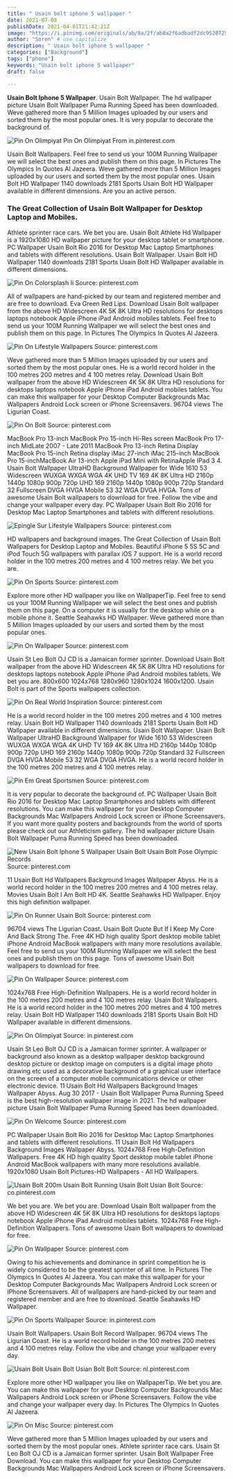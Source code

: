 ```yaml
---
title: " Usain bolt iphone 5 wallpaper "
date: 2021-07-08
publishDate: 2021-04-01T21:42:21Z
image: "https://i.pinimg.com/originals/ab/8a/2f/ab8a2f6adbadf2dc9520725eaa4ab55e.jpg"
author: "Soren" # use capitalize
description: " Usain bolt iphone 5 wallpaper "
categories: ["Background"]
tags: ["phone"]
keywords: "Usain bolt iphone 5 wallpaper"
draft: false

---
```



**Usain Bolt Iphone 5 Wallpaper**. Usain Bolt Wallpaper. The hd wallpaper picture Usain Bolt Wallpaper Puma Running Speed has been downloaded. Weve gathered more than 5 Million Images uploaded by our users and sorted them by the most popular ones. It is very popular to decorate the background of.

![Pin On Olimpiyat](https://i.pinimg.com/originals/9c/cb/5e/9ccb5e037d1871c40d19c3dd837cc38d.jpg "Pin On Olimpiyat")
Pin On Olimpiyat From in.pinterest.com


Usain Bolt Wallpapers. Feel free to send us your 100M Running Wallpaper we will select the best ones and publish them on this page. In Pictures The Olympics In Quotes Al Jazeera. Weve gathered more than 5 Million Images uploaded by our users and sorted them by the most popular ones. Usain Bolt HD Wallpaper 1140 downloads 2181 Sports Usain Bolt HD Wallpaper available in different dimensions. Are you an active person.

### The Great Collection of Usain Bolt Wallpaper for Desktop Laptop and Mobiles.

Athlete sprinter race cars. We bet you are. Usain Bolt Athlete Hd Wallpaper is a 1920x1080 HD wallpaper picture for your desktop tablet or smartphone. PC Wallpaper Usain Bolt Rio 2016 for Desktop Mac Laptop Smartphones and tablets with different resolutions. Usain Bolt Wallpaper. Usain Bolt HD Wallpaper 1140 downloads 2181 Sports Usain Bolt HD Wallpaper available in different dimensions.


![Pin On Colorsplash Ii](https://i.pinimg.com/originals/27/84/10/2784102b11b53a4fc2ccc09048928878.jpg "Pin On Colorsplash Ii")
Source: pinterest.com

All of wallpapers are hand-picked by our team and registered member and are free to download. Eva Green Red Lips. Download Usain Bolt wallpaper from the above HD Widescreen 4K 5K 8K Ultra HD resolutions for desktops laptops notebook Apple iPhone iPad Android mobiles tablets. Feel free to send us your 100M Running Wallpaper we will select the best ones and publish them on this page. In Pictures The Olympics In Quotes Al Jazeera.

![Pin On Lifestyle Wallpapers](https://i.pinimg.com/originals/1f/62/97/1f6297f585f92475bf910f90760bf99e.jpg "Pin On Lifestyle Wallpapers")
Source: pinterest.com

Weve gathered more than 5 Million Images uploaded by our users and sorted them by the most popular ones. He is a world record holder in the 100 metres 200 metres and 4 100 metres relay. Download Usain Bolt wallpaper from the above HD Widescreen 4K 5K 8K Ultra HD resolutions for desktops laptops notebook Apple iPhone iPad Android mobiles tablets. You can make this wallpaper for your Desktop Computer Backgrounds Mac Wallpapers Android Lock screen or iPhone Screensavers. 96704 views The Ligurian Coast.

![Pin On Bolt](https://i.pinimg.com/originals/1e/17/0c/1e170c97f7ec96ff2618180f7b9a0c4f.jpg "Pin On Bolt")
Source: pinterest.com

MacBook Pro 13-inch MacBook Pro 15-inch Hi-Res screen MacBook Pro 17-inch MidLate 2007 - Late 2011 MacBook Pro 13-inch Retina Display MacBook Pro 15-inch Retina display iMac 27-inch iMac 215-inch MacBook Pro 15-inchMacBook Air 13-inch Apple iPad Mini with RetinaApple IPad 3 4. Usain Bolt Wallpaper UltraHD Background Wallpaper for Wide 1610 53 Widescreen WUXGA WXGA WGA 4K UHD TV 169 4K 8K Ultra HD 2160p 1440p 1080p 900p 720p UHD 169 2160p 1440p 1080p 900p 720p Standard 32 Fullscreen DVGA HVGA Mobile 53 32 WGA DVGA HVGA. Tons of awesome Usain Bolt wallpapers to download for free. Follow the vibe and change your wallpaper every day. PC Wallpaper Usain Bolt Rio 2016 for Desktop Mac Laptop Smartphones and tablets with different resolutions.

![Epingle Sur Lifestyle Wallpapers](https://i.pinimg.com/originals/fe/22/7b/fe227b443d6819e755e528424b15f7ea.jpg "Epingle Sur Lifestyle Wallpapers")
Source: pinterest.com

HD wallpapers and background images. The Great Collection of Usain Bolt Wallpapers for Desktop Laptop and Mobiles. Beautiful iPhone 5 5S 5C and iPod Touch 5G wallpapers with parallax iOS 7 support. He is a world record holder in the 100 metres 200 metres and 4 100 metres relay. We bet you are.

![Pin On Sports](https://i.pinimg.com/736x/15/44/c7/1544c7c1badc1853710e92847bce8d9c.jpg "Pin On Sports")
Source: pinterest.com

Explore more other HD wallpaper you like on WallpaperTip. Feel free to send us your 100M Running Wallpaper we will select the best ones and publish them on this page. On a computer it is usually for the desktop while on a mobile phone it. Seattle Seahawks HD Wallpaper. Weve gathered more than 5 Million Images uploaded by our users and sorted them by the most popular ones.

![Pin On Wallpaper](https://i.pinimg.com/originals/da/c5/2b/dac52b00fb3d4b21006460bcfce64435.jpg "Pin On Wallpaper")
Source: pinterest.com

Usain St Leo Bolt OJ CD is a Jamaican former sprinter. Download Usain Bolt wallpaper from the above HD Widescreen 4K 5K 8K Ultra HD resolutions for desktops laptops notebook Apple iPhone iPad Android mobiles tablets. We bet you are. 800x600 1024x768 1280x960 1280x1024 1600x1200. Usain Bolt is part of the Sports wallpapers collection.

![Pin On Real World Inspiration](https://i.pinimg.com/originals/df/b4/72/dfb472c0100f6fe61ef1e91b62655c88.jpg "Pin On Real World Inspiration")
Source: pinterest.com

He is a world record holder in the 100 metres 200 metres and 4 100 metres relay. Usain Bolt HD Wallpaper 1140 downloads 2181 Sports Usain Bolt HD Wallpaper available in different dimensions. Usain Bolt Wallpaper. Usain Bolt Wallpaper UltraHD Background Wallpaper for Wide 1610 53 Widescreen WUXGA WXGA WGA 4K UHD TV 169 4K 8K Ultra HD 2160p 1440p 1080p 900p 720p UHD 169 2160p 1440p 1080p 900p 720p Standard 32 Fullscreen DVGA HVGA Mobile 53 32 WGA DVGA HVGA. He is a world record holder in the 100 metres 200 metres and 4 100 metres relay.

![Pin Em Great Sportsmen](https://i.pinimg.com/originals/f0/06/d8/f006d82e2174fa001ec820ffa7bb1caf.jpg "Pin Em Great Sportsmen")
Source: pinterest.com

It is very popular to decorate the background of. PC Wallpaper Usain Bolt Rio 2016 for Desktop Mac Laptop Smartphones and tablets with different resolutions. You can make this wallpaper for your Desktop Computer Backgrounds Mac Wallpapers Android Lock screen or iPhone Screensavers. If you want more quality posters and backgrounds from the world of sports please check out our Athleticism gallery. The hd wallpaper picture Usain Bolt Wallpaper Puma Running Speed has been downloaded.

![New Usain Bolt Iphone 5 Wallpaper Usain Bolt Usain Bolt Pose Olympic Records](https://i.pinimg.com/originals/f6/a0/46/f6a0469ab90152fa8f58b071d4f1c45e.jpg "New Usain Bolt Iphone 5 Wallpaper Usain Bolt Usain Bolt Pose Olympic Records")
Source: pinterest.com

11 Usain Bolt Hd Wallpapers Background Images Wallpaper Abyss. He is a world record holder in the 100 metres 200 metres and 4 100 metres relay. Movies Usain Bolt I Am Bolt HD 4K. Seattle Seahawks HD Wallpaper. Enjoy this high definition wallpaper.

![Pin On Runner Usain Bolt](https://i.pinimg.com/originals/30/8a/d9/308ad988995b2273dfcc69fd2d2198a1.jpg "Pin On Runner Usain Bolt")
Source: pinterest.com

96704 views The Ligurian Coast. Usain Bolt Quote But If I Keep My Core And Back Strong The. Free 4K HD high quality Sport desktop mobile tablet iPhone Android MacBook wallpapers with many more resolutions available. Feel free to send us your 100M Running Wallpaper we will select the best ones and publish them on this page. Tons of awesome Usain Bolt wallpapers to download for free.

![Pin On Wallpaper](https://i.pinimg.com/originals/e2/56/39/e25639e829af97fe0ce9d81321fd77f1.jpg "Pin On Wallpaper")
Source: pinterest.com

1024x768 Free High-Definition Wallpapers. He is a world record holder in the 100 metres 200 metres and 4 100 metres relay. Usain Bolt Wallpapers. He is a world record holder in the 100 metres 200 metres and 4 100 metres relay. Usain Bolt HD Wallpaper 1140 downloads 2181 Sports Usain Bolt HD Wallpaper available in different dimensions.

![Pin On Olimpiyat](https://i.pinimg.com/originals/9c/cb/5e/9ccb5e037d1871c40d19c3dd837cc38d.jpg "Pin On Olimpiyat")
Source: in.pinterest.com

Usain St Leo Bolt OJ CD is a Jamaican former sprinter. A wallpaper or background also known as a desktop wallpaper desktop background desktop picture or desktop image on computers is a digital image photo drawing etc used as a decorative background of a graphical user interface on the screen of a computer mobile communications device or other electronic device. 11 Usain Bolt Hd Wallpapers Background Images Wallpaper Abyss. Aug 30 2017 - Usain Bolt Wallpaper Puma Running Speed is the best high-resolution wallpaper image in 2021. The hd wallpaper picture Usain Bolt Wallpaper Puma Running Speed has been downloaded.

![Pin On Welcome](https://i.pinimg.com/originals/1b/3a/16/1b3a1687694ef8cc74b3656bf49a3ba3.jpg "Pin On Welcome")
Source: pinterest.com

PC Wallpaper Usain Bolt Rio 2016 for Desktop Mac Laptop Smartphones and tablets with different resolutions. 11 Usain Bolt Hd Wallpapers Background Images Wallpaper Abyss. 1024x768 Free High-Definition Wallpapers. Free 4K HD high quality Sport desktop mobile tablet iPhone Android MacBook wallpapers with many more resolutions available. 1920x1080 Usain Bolt Pictures-HD Wallpapers - All HD Wallpapers.

![Usain Bolt 200m Usain Bolt Running Usain Bolt Usian Bolt](https://i.pinimg.com/736x/c3/e0/b4/c3e0b4dc4921bc2593b511fd435d1da3.jpg "Usain Bolt 200m Usain Bolt Running Usain Bolt Usian Bolt")
Source: co.pinterest.com

We bet you are. We bet you are. Download Usain Bolt wallpaper from the above HD Widescreen 4K 5K 8K Ultra HD resolutions for desktops laptops notebook Apple iPhone iPad Android mobiles tablets. 1024x768 Free High-Definition Wallpapers. Tons of awesome Usain Bolt wallpapers to download for free.

![Pin On Wallpaper](https://i.pinimg.com/originals/4a/c3/eb/4ac3eb2428b9f883607d6e22c4b5e3f2.jpg "Pin On Wallpaper")
Source: pinterest.com

Owing to his achievements and dominance in sprint competition he is widely considered to be the greatest sprinter of all time. In Pictures The Olympics In Quotes Al Jazeera. You can make this wallpaper for your Desktop Computer Backgrounds Mac Wallpapers Android Lock screen or iPhone Screensavers. All of wallpapers are hand-picked by our team and registered member and are free to download. Seattle Seahawks HD Wallpaper.

![Pin On Sports Wallpaper](https://i.pinimg.com/736x/e5/1e/86/e51e8639ec5cfeba46c3dcbe325d066f.jpg "Pin On Sports Wallpaper")
Source: in.pinterest.com

Usain Bolt Wallpapers. Usain Bolt Record Wallpaper. 96704 views The Ligurian Coast. He is a world record holder in the 100 metres 200 metres and 4 100 metres relay. Follow the vibe and change your wallpaper every day.

![Usain Bolt Usain Bolt Usian Bolt Bolt](https://i.pinimg.com/originals/97/a4/05/97a405068488ed373f59b119684b285e.jpg "Usain Bolt Usain Bolt Usian Bolt Bolt")
Source: nl.pinterest.com

Explore more other HD wallpaper you like on WallpaperTip. We bet you are. You can make this wallpaper for your Desktop Computer Backgrounds Mac Wallpapers Android Lock screen or iPhone Screensavers. Follow the vibe and change your wallpaper every day. In Pictures The Olympics In Quotes Al Jazeera.

![Pin On Misc](https://i.pinimg.com/originals/ab/8a/2f/ab8a2f6adbadf2dc9520725eaa4ab55e.jpg "Pin On Misc")
Source: pinterest.com

Weve gathered more than 5 Million Images uploaded by our users and sorted them by the most popular ones. Athlete sprinter race cars. Usain St Leo Bolt OJ CD is a Jamaican former sprinter. Usain Bolt Wallpaper Free Download. You can make this wallpaper for your Desktop Computer Backgrounds Mac Wallpapers Android Lock screen or iPhone Screensavers.

